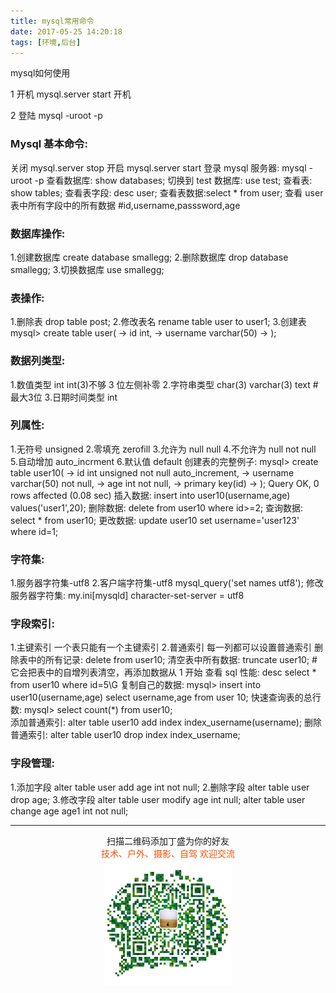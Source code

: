 ```yaml
---
title: mysql常用命令
date: 2017-05-25 14:20:18
tags: [环境,后台]
---
```



mysql如何使用 

1 开机 mysql.server start  开机 

2 登陆 mysql -uroot -p




<!--more-->
### Mysql 基本命令: 
关闭 mysql.server stop
开启 mysql.server start
登录 mysql 服务器: mysql -uroot -p
查看数据库: show databases;
切换到 test 数据库: use test;
查看表: show tables;
查看表字段: desc user;
查看表数据:select * from user;
查看 user 表中所有字段中的所有数据 #id,username,passsword,age
### 数据库操作: 
1.创建数据库
create database smallegg;
2.删除数据库
drop database smallegg;
3.切换数据库 
use smallegg;
### 表操作: 
1.删除表
drop table post;
2.修改表名
rename table user to user1;
3.创建表
mysql> create table user(
-> id int,
-> username varchar(50) -> );
### 数据列类型: 
1.数值类型 int int(3)不够 3 位左侧补零
2.字符串类型 char(3) varchar(3) text #最大3位
3.日期时间类型 int
### 列属性: 
1.无符号 unsigned
2.零填充 zerofill
3.允许为 null null
4.不允许为 null not null
5.自动增加 auto_incrment
6.默认值 default
创建表的完整例子: mysql> create table user10(
-> id int unsigned not null auto_increment, -> username varchar(50) not null,
-> age int not null,
-> primary key(id)
-> );
Query OK, 0 rows affected (0.08 sec)
插入数据:
insert into user10(username,age) values('user1',20);
删除数据:
delete from user10 where id>=2;
查询数据:
select * from user10;
更改数据:
update user10 set username='user123' where id=1;
### 字符集:
1.服务器字符集-utf8
2.客户端字符集-utf8 mysql_query('set names utf8');
修改服务器字符集: my.ini[mysqld] character-set-server = utf8
### 字段索引:
     
1.主键索引 一个表只能有一个主键索引 2.普通索引 每一列都可以设置普通索引
删除表中的所有记录: delete from user10;
清空表中所有数据:
truncate user10; #它会把表中的自增列表清空，再添加数据从 1 开始
查看 sql 性能:
desc select * from user10 where id=5\G
复制自己的数据:
mysql> insert into user10(username,age) select username,age from user 10;
快速查询表的总行数:
mysql> select count(*) from user10;    
添加普通索引:
alter table user10 add index index_username(username);
删除普通索引:
alter table user10 drop index index_username;
### 字段管理:
1.添加字段
alter table user add age int not null;
2.删除字段
alter table user drop age;
3.修改字段
alter table user modify age int null;
alter table user change age age1 int not null;


-------

<div  align=center>
    <center> 扫描二维码添加丁盛为你的好友</center ><center><font color=#f75000 size=>技术、户外、摄影、自驾 欢迎交流</font><center><img width='40%' align='center' src='/uploads/wechat-qcode.jpg
'>
</div>

